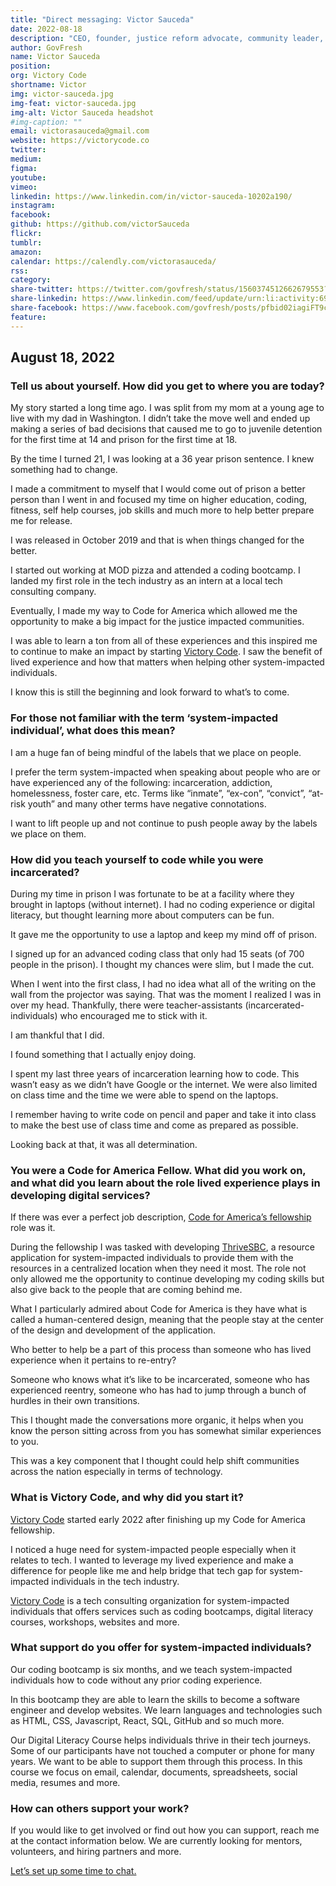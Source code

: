 ```yaml
---
title: "Direct messaging: Victor Sauceda"
date: 2022-08-18
description: "CEO, founder, justice reform advocate, community leader, change agent"
author: GovFresh
name: Victor Sauceda
position:   
org: Victory Code
shortname: Victor
img: victor-sauceda.jpg
img-feat: victor-sauceda.jpg
img-alt: Victor Sauceda headshot
#img-caption: ""
email: victorasauceda@gmail.com
website: https://victorycode.co
twitter: 
medium:
figma:
youtube:
vimeo:
linkedin: https://www.linkedin.com/in/victor-sauceda-10202a190/
instagram:
facebook:
github: https://github.com/victorSauceda
flickr:
tumblr:
amazon: 
calendar: https://calendly.com/victorasauceda/
rss:
category:
share-twitter: https://twitter.com/govfresh/status/1560374512662679553?s=20&t=78ZKXUOwCw-YwLw4ll8LAA
share-linkedin: https://www.linkedin.com/feed/update/urn:li:activity:6966140533987532800
share-facebook: https://www.facebook.com/govfresh/posts/pfbid02iagiFT9c3Rm2umpHrKWjSciqSSkHrFEj3vMEqRL7qzqWpuXrxkK492N3viA4ynjHl
feature:
---
```


## August 18, 2022


### Tell us about yourself. How did you get to where you are today?

My story started a long time ago. I was split from my mom at a young age to live with my dad in Washington. I didn’t take the move well and ended up making a series of bad decisions that caused me to go to juvenile detention for the first time at 14 and prison for the first time at 18.

By the time I turned 21, I was looking at a 36 year prison sentence. I knew something had to change.

I made a commitment to myself that I would come out of prison a better person than I went in and focused my time on higher education, coding, fitness, self help courses, job skills and much more to help better prepare me for release.

I was released in October 2019 and that is when things changed for the better.

I started out working at MOD pizza and attended a coding bootcamp. I landed my first role in the tech industry as an intern at a local tech consulting company.

Eventually, I made my way to Code for America which allowed me the opportunity to make a big impact for the justice impacted communities.

I was able to learn a ton from all of these experiences and this inspired me to continue to make an impact by starting [Victory Code](https://www.victorycode.co/). I saw the benefit of lived experience and how that matters when helping other system-impacted individuals. 

I know this is still the beginning and look forward to what’s to come. 


### For those not familiar with the term ‘system-impacted individual’, what does this mean?

I am a huge fan of being mindful of the labels that we place on people.

I prefer the term system-impacted when speaking about people who are or have experienced any of the following: incarceration, addiction, homelessness, foster care, etc. Terms like “inmate”, “ex-con”, “convict”, “at-risk youth” and many other terms have negative connotations.

I want to lift people up and not continue to push people away by the labels we place on them.


### How did you teach yourself to code while you were incarcerated?

During my time in prison I was fortunate to be at a facility where they brought in laptops (without internet). I had no coding experience or digital literacy, but thought learning more about computers can be fun.

It gave me the opportunity to use a laptop and keep my mind off of prison.

I signed up for an advanced coding class that only had 15 seats (of 700 people in the prison). I thought my chances were slim, but I made the cut.

When I went into the first class, I had no idea what all of the writing on the wall from the projector was saying. That was the moment I realized I was in over my head. Thankfully, there were teacher-assistants (incarcerated-individuals) who encouraged me to stick with it.

I am thankful that I did.

I found something that I actually enjoy doing.

I spent my last three years of incarceration learning how to code. This wasn’t easy as we didn’t have Google or the internet. We were also limited on class time and the time we were able to spend on the laptops.

I remember having to write code on pencil and paper and take it into class to make the best use of class time and come as prepared as possible.

Looking back at that, it was all determination.


### You were a Code for America Fellow. What did you work on, and what did you learn about the role lived experience plays in developing digital services?

If there was ever a perfect job description, [Code for America’s fellowship](https://codeforamerica.org/programs/network/community-fellowship/) role was it.

During the fellowship I was tasked with developing [ThriveSBC](https://www.thrivesbc.com/), a resource application for system-impacted individuals to provide them with the resources in a centralized location when they need it most. The role not only allowed me the opportunity to continue developing my coding skills but also give back to the people that are coming behind me.

What I particularly admired about Code for America is they have what is called a human-centered design, meaning that the people stay at the center of the design and development of the application.

Who better to help be a part of this process than someone who has lived experience when it pertains to re-entry?

Someone who knows what it’s like to be incarcerated, someone who has experienced reentry, someone who has had to jump through a bunch of hurdles in their own transitions.

This I thought made the conversations more organic, it helps when you know the person sitting across from you has somewhat similar experiences to you.

This was a key component that I thought could help shift communities across the nation especially in terms of technology.


### What is Victory Code, and why did you start it?

[Victory Code](https://www.victorycode.co/) started early 2022 after finishing up my Code for America fellowship.

I noticed a huge need for system-impacted people especially when it relates to tech. I wanted to leverage my lived experience and make a difference for people like me and help bridge that tech gap for system-impacted individuals in the tech industry.

[Victory Code](https://www.victorycode.co/) is a tech consulting organization for system-impacted individuals that offers services such as coding bootcamps, digital literacy courses, workshops, websites and more. 


### What support do you offer for system-impacted individuals?

Our coding bootcamp is six months, and we teach system-impacted individuals how to code without any prior coding experience.

In this bootcamp they are able to learn the skills to become a software engineer and develop websites. We learn languages and technologies such as HTML, CSS, Javascript, React, SQL, GitHub and so much more.

Our Digital Literacy Course helps individuals thrive in their tech journeys. Some of our participants have not touched a computer or phone for many years. We want to be able to support them through this process. In this course we focus on email, calendar, documents, spreadsheets, social media, resumes and more. 


### How can others support your work?

If you would like to get involved or find out how you can support, reach me at the contact information below. We are currently looking for mentors, volunteers, and hiring partners and more.

[Let’s set up some time to chat.](https://www.victorycode.co/contact-us)